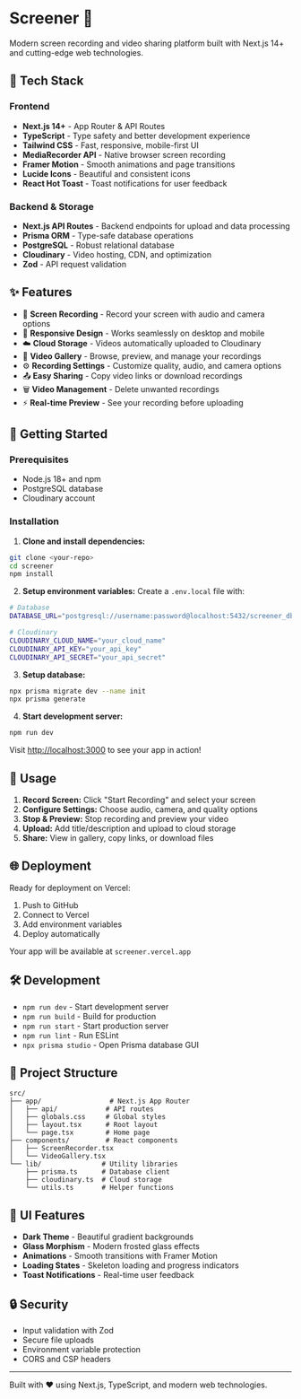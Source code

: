 # Screener 🚀

Modern screen recording and video sharing platform built with Next.js 14+ and cutting-edge web technologies.

## 🧩 Tech Stack

### Frontend
- **Next.js 14+** - App Router & API Routes
- **TypeScript** - Type safety and better development experience
- **Tailwind CSS** - Fast, responsive, mobile-first UI
- **MediaRecorder API** - Native browser screen recording
- **Framer Motion** - Smooth animations and page transitions
- **Lucide Icons** - Beautiful and consistent icons
- **React Hot Toast** - Toast notifications for user feedback

### Backend & Storage
- **Next.js API Routes** - Backend endpoints for upload and data processing
- **Prisma ORM** - Type-safe database operations
- **PostgreSQL** - Robust relational database
- **Cloudinary** - Video hosting, CDN, and optimization
- **Zod** - API request validation

## ✨ Features

- 🎥 **Screen Recording** - Record your screen with audio and camera options
- 📱 **Responsive Design** - Works seamlessly on desktop and mobile
- ☁️ **Cloud Storage** - Videos automatically uploaded to Cloudinary
- 🎯 **Video Gallery** - Browse, preview, and manage your recordings
- ⚙️ **Recording Settings** - Customize quality, audio, and camera options
- 📤 **Easy Sharing** - Copy video links or download recordings
- 🗑️ **Video Management** - Delete unwanted recordings
- ⚡ **Real-time Preview** - See your recording before uploading

## 🚀 Getting Started

### Prerequisites

- Node.js 18+ and npm
- PostgreSQL database
- Cloudinary account

### Installation

1. **Clone and install dependencies:**
```bash
git clone <your-repo>
cd screener
npm install
```

2. **Setup environment variables:**
Create a `.env.local` file with:
```bash
# Database
DATABASE_URL="postgresql://username:password@localhost:5432/screener_db"

# Cloudinary
CLOUDINARY_CLOUD_NAME="your_cloud_name"
CLOUDINARY_API_KEY="your_api_key"
CLOUDINARY_API_SECRET="your_api_secret"
```

3. **Setup database:**
```bash
npx prisma migrate dev --name init
npx prisma generate
```

4. **Start development server:**
```bash
npm run dev
```

Visit [http://localhost:3000](http://localhost:3000) to see your app in action!

## 📖 Usage

1. **Record Screen:** Click "Start Recording" and select your screen
2. **Configure Settings:** Choose audio, camera, and quality options
3. **Stop & Preview:** Stop recording and preview your video
4. **Upload:** Add title/description and upload to cloud storage
5. **Share:** View in gallery, copy links, or download files

## 🌐 Deployment

Ready for deployment on Vercel:

1. Push to GitHub
2. Connect to Vercel
3. Add environment variables
4. Deploy automatically

Your app will be available at `screener.vercel.app`

## 🛠️ Development

- `npm run dev` - Start development server
- `npm run build` - Build for production
- `npm run start` - Start production server
- `npm run lint` - Run ESLint
- `npx prisma studio` - Open Prisma database GUI

## 📁 Project Structure

```
src/
├── app/                 # Next.js App Router
│   ├── api/            # API routes
│   ├── globals.css     # Global styles
│   ├── layout.tsx      # Root layout
│   └── page.tsx        # Home page
├── components/         # React components
│   ├── ScreenRecorder.tsx
│   └── VideoGallery.tsx
└── lib/               # Utility libraries
    ├── prisma.ts      # Database client
    ├── cloudinary.ts  # Cloud storage
    └── utils.ts       # Helper functions
```

## 🎨 UI Features

- **Dark Theme** - Beautiful gradient backgrounds
- **Glass Morphism** - Modern frosted glass effects
- **Animations** - Smooth transitions with Framer Motion
- **Loading States** - Skeleton loading and progress indicators
- **Toast Notifications** - Real-time user feedback

## 🔒 Security

- Input validation with Zod
- Secure file uploads
- Environment variable protection
- CORS and CSP headers

---

Built with ❤️ using Next.js, TypeScript, and modern web technologies.
